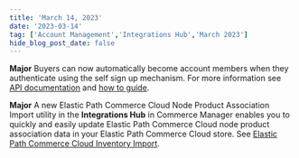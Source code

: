 ```yaml
---
title: 'March 14, 2023'
date: '2023-03-14'
tag: ['Account Management','Integrations Hub','March 2023']
hide_blog_post_date: false
---
```

**Major** 
Buyers can now automatically become account members when they authenticate using the self sign up mechanism. For more information see [API documentation](/docs/commerce-cloud/accounts/using-account-management-api/account-member-authentication#using-self-signup) and [how to guide](/docs/commerce-cloud/accounts/authenticate-using-self-signup).

**Major** 
A new Elastic Path Commerce Cloud  Node Product Association Import utility in the **Integrations Hub** in Commerce Manager enables you to quickly and easily update  Elastic Path Commerce Cloud node product association data in your Elastic Path Commerce Cloud store. See [Elastic Path Commerce Cloud Inventory Import](/docs/composer/integration-hub/store-management/node-product-association).
